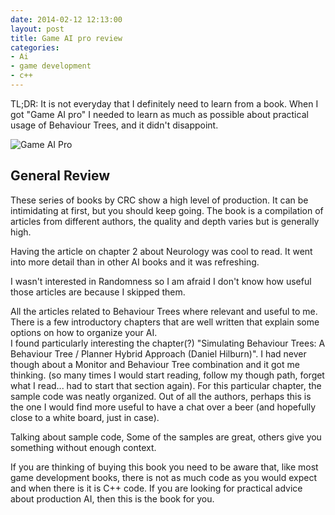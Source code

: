 ```yaml
---
date: 2014-02-12 12:13:00
layout: post
title: Game AI pro review
categories:
- Ai 
- game development
- c++
---
```


TL;DR: It is not everyday that I definitely need to learn from a book. When I got "Game AI pro" I needed to learn as much as possible about practical usage of Behaviour Trees, and it didn't disappoint.

![Game AI Pro](http://www.gameaipro.com/images/books/gameaipro_large.jpg)

## General Review

These series of books by CRC show a high level of production. It can be intimidating at first, but you should keep going. 
The book is a compilation of articles from different authors, the quality and depth varies but is generally high.

Having the article on chapter 2 about Neurology was cool to read. It went into more detail than in other AI books and it was refreshing.

I wasn't interested in Randomness so I am afraid I don't know how useful those articles are because I skipped them.

All the articles related to Behaviour Trees where relevant and useful to me. There is a few introductory chapters that are well written that explain some options on how to organize your AI.  
I found particularly interesting the chapter(?) "Simulating Behaviour Trees: A Behaviour Tree / Planner Hybrid Approach (Daniel Hilburn)". I had never though about a Monitor and Behaviour Tree combination and it got me thinking. (so many times I would start reading, follow my though path, forget what I read... had to start that section again). For this particular chapter, the sample code was neatly organized. Out of all the authors, perhaps this is the one I would find more useful to have a chat over a beer (and hopefully close to a white board, just in case).

Talking about sample code, Some of the samples are great, others give you something without enough context.

If you are thinking of buying this book you need to be aware that, like most game development books, there is not as much code as you would expect and when there is it is C++ code. If you are looking for practical advice about production AI, then this is the book for you. 
